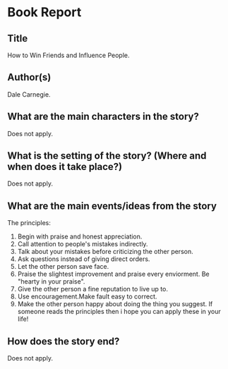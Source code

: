 # Book Report

## Title

How to Win Friends and Influence People.

## Author(s)

Dale Carnegie.


## What are the main characters in the story?

Does not apply.


## What is the setting of the story? (Where and when does it take place?)

Does not apply.


## What are the main events/ideas from the story
The principles:

1. Begin with praise and honest appreciation.
2. Call attention  to people's mistakes indirectly. 
3. Talk about your mistakes before criticizing the other person.
4. Ask questions instead of giving direct orders.
5. Let the other person save face. 
6. Praise the slightest improvement and praise every enviorment. Be "hearty in your praise". 
7. Give the other person a fine reputation to live up to.
8. Use encouragement.Make fault easy to correct.     
9. Make the other person happy about doing the thing you suggest. 
 If someone reads the principles then i hope you can apply these in your life!
 
## How does the story end?

Does not apply.
